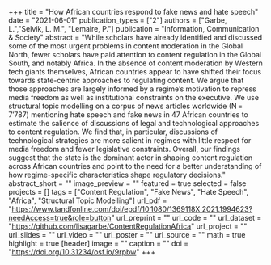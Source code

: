 +++
title = "How African countries respond to fake news and hate speech"
date = "2021-06-01"
publication_types = ["2"]
authors = ["Garbe, L.","Selvik, L. M.", "Lemaire, P."]
publication = "Information, Communication & Society"
abstract = "While scholars have already identified and discussed some of the most urgent problems in content moderation in the Global North, fewer scholars have paid attention to content regulation in the Global South, and notably Africa. In the absence of content moderation by Western tech giants themselves, African countries appear to have shifted their focus towards state-centric approaches to regulating content. We argue that those approaches are largely informed by a regime’s motivation to repress media freedom as well as institutional constraints on the executive. We use structural topic modelling on a corpus of news articles worldwide (N = 7′787) mentioning hate speech and fake news in 47 African countries to estimate the salience of discussions of legal and technological approaches to content regulation. We find that, in particular, discussions of technological strategies are more salient in regimes with little respect for media freedom and fewer legislative constraints. Overall, our findings suggest that the state is the dominant actor in shaping content regulation across African countries and point to the need for a better understanding of how regime-specific characteristics shape regulatory decisions."
abstract_short = ""
image_preview = ""
featured = true
selected = false
projects = []
tags = ["Content Regulation", "Fake News", "Hate Speech", "Africa", "Structural Topic Modelling"]
url_pdf = "https://www.tandfonline.com/doi/epdf/10.1080/1369118X.2021.1994623?needAccess=true&role=button"
url_preprint = ""
url_code = ""
url_dataset = "https://github.com/lisagarbe/ContentRegulationAfrica"
url_project = ""
url_slides = ""
url_video = ""
url_poster = ""
url_source = ""
math = true
highlight = true
[header]
image = ""
caption = ""
doi = "https://doi.org/10.31234/osf.io/9rpbw"
+++
